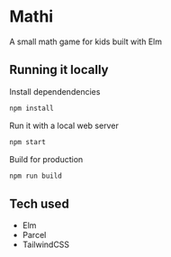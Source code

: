 # Mathi

A small math game for kids built with Elm

## Running it locally

Install dependendencies
```sh
npm install
```

Run it with a local web server

```sh
npm start
```

Build for production

```sh
npm run build
```

## Tech used

- Elm
- Parcel
- TailwindCSS
